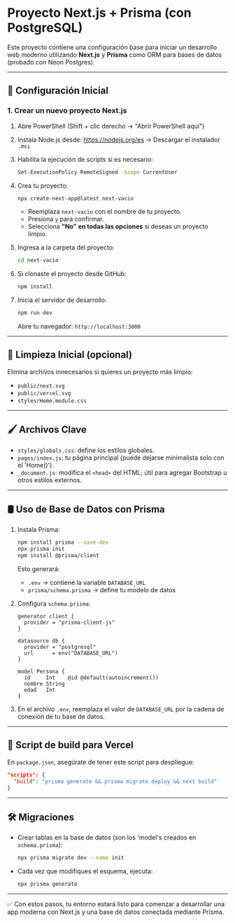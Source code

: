 # Proyecto Next.js + Prisma (con PostgreSQL)

Este proyecto contiene una configuración base para iniciar un desarrollo web moderno utilizando **Next.js** y **Prisma** como ORM para bases de datos (probado con Neon Postgres).

---

## 🚀 Configuración Inicial

### 1. Crear un nuevo proyecto Next.js

1. Abre PowerShell (Shift + clic derecho → "Abrir PowerShell aquí")
2. Instala Node.js desde: https://nodejs.org/es → Descargar el instalador `.msi`
3. Habilita la ejecución de scripts si es necesario:

   ```bash
   Set-ExecutionPolicy RemoteSigned -Scope CurrentUser
   ```

4. Crea tu proyecto:

   ```bash
   npx create-next-app@latest next-vacio
   ```

   * Reemplaza `next-vacio` con el nombre de tu proyecto.
   * Presiona `y` para confirmar.
   * Selecciona **"No" en todas las opciones** si deseas un proyecto limpio.

5. Ingresa a la carpeta del proyecto:

   ```bash
   cd next-vacio
   ```

6. Si clonaste el proyecto desde GitHub:

   ```bash
   npm install
   ```

7. Inicia el servidor de desarrollo:

   ```bash
   npm run dev
   ```

   Abre tu navegador: `http://localhost:3000`

---

## 🧼 Limpieza Inicial (opcional)

Elimina archivos innecesarios si quieres un proyecto más limpio:

* `public/next.svg`
* `public/vercel.svg`
* `styles/Home.module.css`

---

## 🖌️ Archivos Clave

* `styles/globals.css`: define los estilos globales.
* `pages/index.js`: tu página principal (puede dejarse minimalista solo con el 'Home()').
* `_document.js`: modifica el `<head>` del HTML; útil para agregar Bootstrap u otros estilos externos.

---

## 🛢️ Uso de Base de Datos con Prisma

1. Instala Prisma:

   ```bash
   npm install prisma --save-dev
   npx prisma init
   npm install @prisma/client
   ```

   Esto generará:

   * `.env` → contiene la variable `DATABASE_URL`
   * `prisma/schema.prisma` → define tu modelo de datos

2. Configura `schema.prisma`:

   ```prisma
   generator client {
     provider = "prisma-client-js"
   }

   datasource db {
     provider = "postgresql"
     url      = env("DATABASE_URL")
   }

   model Persona {
     id     Int    @id @default(autoincrement())
     nombre String
     edad   Int
   }
   ```

3. En el archivo `.env`, reemplaza el valor de `DATABASE_URL` por la cadena de conexión de tu base de datos.

---

## 🔧 Script de build para Vercel

En `package.json`, asegúrate de tener este script para despliegue:

```json
"scripts": {
  "build": "prisma generate && prisma migrate deploy && next build"
}
```

---

## 🛠️ Migraciones

* Crear tablas en la base de datos (son los 'model's creados en `schema.prisma`):

   ```bash
   npx prisma migrate dev --name init
   ```

* Cada vez que modifiques el esquema, ejecuta:

   ```bash
   npx prisma generate
   ```

---

✅ Con estos pasos, tu entorno estará listo para comenzar a desarrollar una app moderna con Next.js y una base de datos conectada mediante Prisma.
